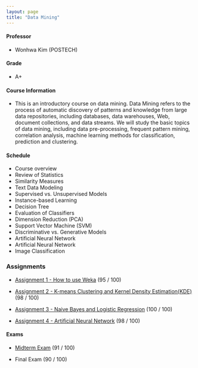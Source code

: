 ```yaml
---
layout: page
title: "Data Mining"
---
```

#### Professor
- Wonhwa Kim (POSTECH)

#### Grade
- A+

#### Course Information

- This is an introductory course on data mining. Data Mining refers to the process of automatic discovery of patterns and knowledge from large data repositories, including databases, data warehouses, Web, document collections, and data streams. We will study the basic topics of data mining, including data pre-processing, frequent pattern mining, correlation analysis, machine learning methods for classification, prediction and clustering.

#### Schedule

- Course overview
- Review of Statistics
- Similarity Measures
- Text Data Modeling
- Supervised vs. Unsupervised Models
- Instance-based Learning
- Decision Tree
- Evaluation of Classifiers
- Dimension Reduction (PCA)
- Support Vector Machine (SVM)
- Discriminative vs. Generative Models
- Artificial Neural Network 
- Artificial Neural Network
- Image Classification

### Assignments
- [Assignment 1 - How to use Weka](/courses/data-mining/AIGS526_ASSN1_20222421.pdf) (95 / 100)

- [Assignment 2 - K-means Clustering and Kernel Density Estimation(KDE)](/courses/data-mining/AIGS526_ASSN2_20222421.pdf) (98 / 100)

- [Assignment 3 - Naive Bayes and Logistic Regression](/courses/data-mining/AIGS526_ASSN3_20222421.pdf) (100 / 100)

- [Assignment 4 - Artificial Neural Network](/courses/data-mining/AIGS526_ASSN4_20222421.pdf) (98 / 100)

#### Exams
- [Midterm Exam](/courses/data-mining/AIGS526_MID_20222421.pdf) (91 / 100)

- Final Exam (90 / 100)

